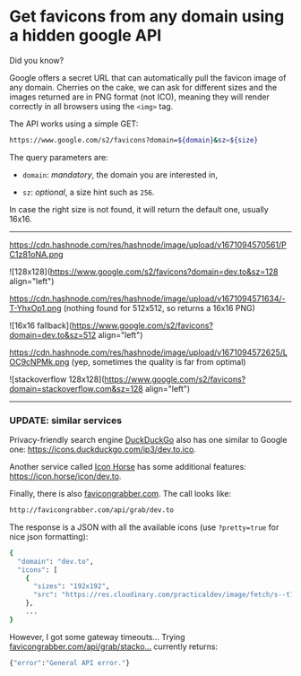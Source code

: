 # Get favicons from any domain using a hidden google API

Did you know?

Google offers a secret URL that can automatically pull the favicon image of any domain. Cherries on the cake, we can ask for different sizes and the images returned are in PNG format (not ICO), meaning they will render correctly in all browsers using the `<img>` tag.

The API works using a simple GET:

```bash
https://www.google.com/s2/favicons?domain=${domain}&sz=${size}
```

The query parameters are:

*   `domain`: *mandatory*, the domain you are interested in,
    
*   `sz`: *optional*, a size hint such as `256`.
    

In case the right size is not found, it will return the default one, usually 16x16.

* * *

https://cdn.hashnode.com/res/hashnode/image/upload/v1671094570561/PC1z81oNA.png

![128x128](https://www.google.com/s2/favicons?domain=dev.to&sz=128 align="left")

https://cdn.hashnode.com/res/hashnode/image/upload/v1671094571634/-T-YhxOp1.png (nothing found for 512x512, so returns a 16x16 PNG)

![16x16 fallback](https://www.google.com/s2/favicons?domain=dev.to&sz=512 align="left")

https://cdn.hashnode.com/res/hashnode/image/upload/v1671094572625/LOC9cNPMk.png (yep, sometimes the quality is far from optimal)

![stackoverflow 128x128](https://www.google.com/s2/favicons?domain=stackoverflow.com&sz=128 align="left")

* * *

### **UPDATE: similar services**

Privacy-friendly search engine [DuckDuckGo](https://duckduckgo.com/) also has one similar to Google one: https://icons.duckduckgo.com/ip3/dev.to.ico.

Another service called [Icon Horse](https://icon.horse/) has some additional features: https://icon.horse/icon/dev.to.

Finally, there is also [favicongrabber.com](http://favicongrabber.com). The call looks like:

```bash
http://favicongrabber.com/api/grab/dev.to
```

The response is a JSON with all the available icons (use `?pretty=true` for nice json formatting):

```bash
{
  "domain": "dev.to",
  "icons": [
    {
      "sizes": "192x192",
      "src": "https://res.cloudinary.com/practicaldev/image/fetch/s--t7tVouP9--/c_limit,f_png,fl_progressive,q_80,w_192/https:/practicaldev-herokuapp-com.freetls.fastly.net/assets/devlogo-pwa-512.png"
    },
    ...
}
```

However, I got some gateway timeouts... Trying [favicongrabber.com/api/grab/stacko](http://favicongrabber.com/api/grab/stacko)[...](http://favicongrabber.com/api/grab/stackoverflow.com) currently returns:

```bash
{"error":"General API error."}
```